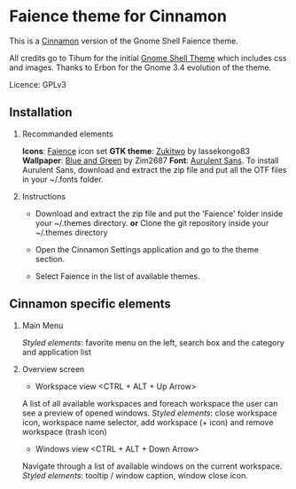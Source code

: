 Faience theme for Cinnamon
==========================

This is a [Cinnamon](http://cinnamon.linuxmint.com/ "Cinnamon project homepage") version of the Gnome Shell Faience theme.

All credits go to Tihum for the initial [Gnome Shell Theme](http://tiheum.deviantart.com/#/d47vmgg "Faience Gnome Shell theme") which includes css and images.
Thanks to Erbon for the Gnome 3.4 evolution of the theme.

Licence: GPLv3


## Installation

1. Recommanded elements

   **Icons**: [Faience](http://tiheum.deviantart.com/art/Faience-icon-theme-255099649 "Faience icon set") icon set
   **GTK theme**: [Zukitwo](http://lassekongo83.deviantart.com/art/Zukitwo-203936861 "Zukitwo GTK 3 Theme") by lassekongo83
   **Wallpaper**: [Blue and Green](http://zim2687.deviantart.com/art/Blue-and-Green-206584536 "Blue and Green wallpapeer") by Zim2687
   **Font**: [Aurulent Sans](http://www.dafont.com/fr/aurulent-sans.font "Aurulent Sans font"). To install Aurulent Sans, download and extract the zip file and put all the OTF files in your ~/.fonts folder.

2. Instructions

   * Download and extract the zip file and put the 'Faience' folder inside your ~/.themes directory. 
     **or**
     Clone the git repository inside your ~/.themes directory 

   * Open the Cinnamon Settings application and go to the theme section.
   * Select Faience in the list of available themes.


## Cinnamon specific elements

1. Main Menu

   *Styled elements*: favorite menu on the left, search box and the category and application list

2. Overview screen

   * Workspace view <CTRL + ALT + Up Arrow>

   A list of all available workspaces and foreach workspace the user can see a preview of opened windows. 
   *Styled elements*: close workspace icon, workspace name selector, add workspace (+ icon) and remove workspace (trash icon)

   * Windows view <CTRL + ALT + Down Arrow>

   Navigate through a list of available windows on the current workspace.
   *Styled elements*: tooltip / window caption, window close icon.
